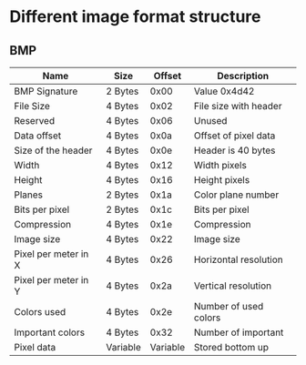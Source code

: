 # Different image format structure

## BMP

| Name                 | Size     | Offset     | Description           |
|----------------------|----------|------------|-----------------------|
| BMP Signature        | 2 Bytes  | 0x00       | Value 0x4d42          |
| File Size            | 4 Bytes  | 0x02       | File size with header |
| Reserved             | 4 Bytes  | 0x06       | Unused                |
| Data offset          | 4 Bytes  | 0x0a       | Offset of pixel data  |
| Size of the header   | 4 Bytes  | 0x0e       | Header is 40 bytes    |
| Width                | 4 Bytes  | 0x12       | Width  pixels         |
| Height               | 4 Bytes  | 0x16       | Height pixels         |
| Planes               | 2 Bytes  | 0x1a       | Color plane number    |
| Bits per pixel       | 2 Bytes  | 0x1c       | Bits per pixel        |
| Compression          | 4 Bytes  | 0x1e       | Compression           |
| Image size           | 4 Bytes  | 0x22       | Image size            |
| Pixel per meter in X | 4 Bytes  | 0x26       | Horizontal resolution |
| Pixel per meter in Y | 4 Bytes  | 0x2a       | Vertical resolution   |
| Colors used          | 4 Bytes  | 0x2e       | Number of used colors |
| Important colors     | 4 Bytes  | 0x32       | Number of important   |
| Pixel data           | Variable | Variable   | Stored bottom up      |
